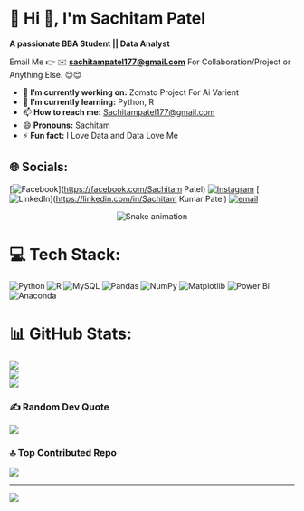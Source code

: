 # 💫 Hi 👋, I'm Sachitam Patel
**A passionate BBA Student || Data Analyst**

Email Me 👉 ✉️ **sachitampatel177@gmail.com** For Collaboration/Project or Anything Else. 😊😊

- 🔭 **I’m currently working on:** Zomato Project For Ai Varient
- 🌱 **I’m currently learning:** Python, R
- 📫 **How to reach me:** Sachitampatel177@gmail.com
- 😄 **Pronouns:** Sachitam
- ⚡ **Fun fact:** I Love Data and Data Love Me
## 🌐 Socials:
[![Facebook](https://img.shields.io/badge/Facebook-%231877F2.svg?logo=Facebook&logoColor=white)](https://facebook.com/Sachitam Patel) [![Instagram](https://img.shields.io/badge/Instagram-%23E4405F.svg?logo=Instagram&logoColor=white)](https://instagram.com/sachitam_patel) [![LinkedIn](https://img.shields.io/badge/LinkedIn-%230077B5.svg?logo=linkedin&logoColor=white)](https://linkedin.com/in/Sachitam Kumar Patel) [![email](https://img.shields.io/badge/Email-D14836?logo=gmail&logoColor=white)](mailto:sachitampatel177@gmail.com) 
<!-- Snake Game Repo View -->

<div align="center">
  <img src="https://profile-readme-generator.com/assets/snake.svg" alt="Snake animation" />
</div>


# 💻 Tech Stack:
![Python](https://img.shields.io/badge/python-3670A0?style=for-the-badge&logo=python&logoColor=ffdd54) ![R](https://img.shields.io/badge/r-%23276DC3.svg?style=for-the-badge&logo=r&logoColor=white) ![MySQL](https://img.shields.io/badge/mysql-4479A1.svg?style=for-the-badge&logo=mysql&logoColor=white) ![Pandas](https://img.shields.io/badge/pandas-%23150458.svg?style=for-the-badge&logo=pandas&logoColor=white) ![NumPy](https://img.shields.io/badge/numpy-%23013243.svg?style=for-the-badge&logo=numpy&logoColor=white) ![Matplotlib](https://img.shields.io/badge/Matplotlib-%23ffffff.svg?style=for-the-badge&logo=Matplotlib&logoColor=black) ![Power Bi](https://img.shields.io/badge/power_bi-F2C811?style=for-the-badge&logo=powerbi&logoColor=black) ![Anaconda](https://img.shields.io/badge/Anaconda-%2344A833.svg?style=for-the-badge&logo=anaconda&logoColor=white)
# 📊 GitHub Stats:
![](https://github-readme-stats.vercel.app/api?username=sachitampatel&theme=tokyonight&hide_border=false&include_all_commits=true&count_private=false)<br/>
![](https://nirzak-streak-stats.vercel.app/?user=sachitampatel&theme=tokyonight&hide_border=false)<br/>
![](https://github-readme-stats.vercel.app/api/top-langs/?username=sachitampatel&theme=tokyonight&hide_border=false&include_all_commits=true&count_private=false&layout=compact)

### ✍️ Random Dev Quote
![](https://quotes-github-readme.vercel.app/api?type=horizontal&theme=radical)

### 🔝 Top Contributed Repo
![](https://github-contributor-stats.vercel.app/api?username=sachitampatel&limit=5&theme=dark&combine_all_yearly_contributions=true)

---
[![](https://visitcount.itsvg.in/api?id=sachitampatel&icon=0&color=0)](https://visitcount.itsvg.in)

<!-- Proudly created with GPRM ( https://gprm.itsvg.in ) -->
